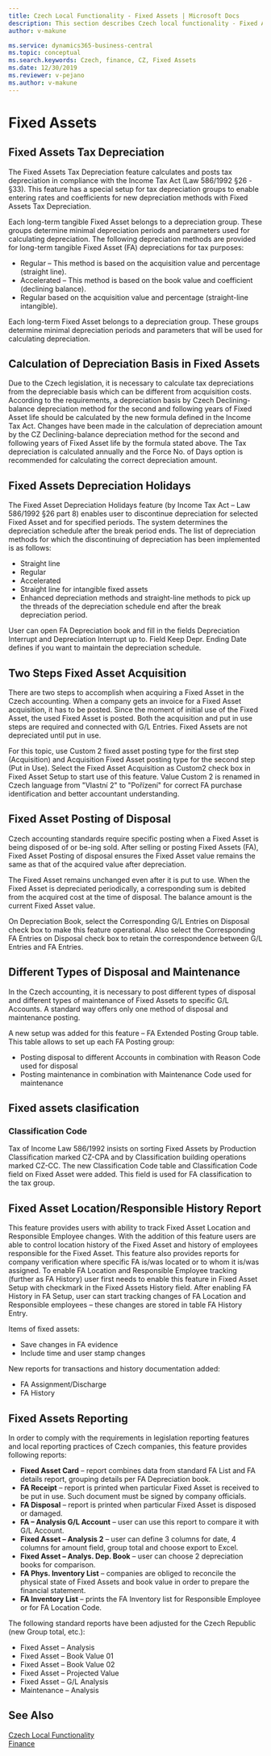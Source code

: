 ```yaml
---
title: Czech Local Functionality - Fixed Assets | Microsoft Docs
description: This section describes Czech local functionality - Fixed Assets
author: v-makune

ms.service: dynamics365-business-central
ms.topic: conceptual
ms.search.keywords: Czech, finance, CZ, Fixed Assets
ms.date: 12/30/2019
ms.reviewer: v-pejano
ms.author: v-makune
---
```


# Fixed Assets

## Fixed Assets Tax Depreciation  
The Fixed Assets Tax Depreciation feature calculates and posts tax depreciation in compliance with the Income Tax Act (Law 586/1992 §26 - §33). This feature has a special setup for tax depreciation groups to enable entering rates and coefficients for new depreciation methods with Fixed Assets Tax Depreciation.

Each long-term tangible Fixed Asset belongs to a depreciation group. These groups determine minimal depreciation periods and parameters used for calculating depreciation.
The following depreciation methods are provided for long-term tangible Fixed Asset (FA) depreciations for tax purposes:

- Regular – This method is based on the acquisition value and percentage (straight line).
- Accelerated – This method is based on the book value and coefficient (declining balance).
- Regular based on the acquisition value and percentage (straight-line intangible).

Each long-term Fixed Asset belongs to a depreciation group. These groups determine minimal depreciation periods and parameters that will be used for calculating depreciation.

## Calculation of Depreciation Basis in Fixed Assets

Due to the Czech legislation, it is necessary to calculate tax depreciations from the depreciable basis which can be different from acquisition costs. According to the requirements, a depreciation basis by Czech Declining-balance depreciation method for the second and following years of Fixed Asset life should be calculated by the new formula defined in the Income Tax Act.
Changes have been made in the calculation of depreciation amount by the CZ Declining-balance depreciation method for the second and following years of Fixed Asset life by the formula stated above. The Tax depreciation is calculated annually and the Force No. of Days option is recommended for calculating the correct depreciation amount. 

## Fixed Assets Depreciation Holidays

The Fixed Asset Depreciation Holidays feature (by Income Tax Act – Law 586/1992 §26 part 8) enables user to discontinue depreciation for selected Fixed Asset and for specified periods. The system determines the depreciation schedule after the break period ends. 
The list of depreciation methods for which the discontinuing of depreciation has been implemented is as follows:

- Straight line
- Regular
- Accelerated
- Straight line for intangible fixed assets
- Enhanced depreciation methods and straight-line methods to pick up the threads of the depreciation schedule end after the break depreciation period.  

User can open FA Depreciation book and fill in the fields Depreciation Interrupt and Depreciation Interrupt up to. Field Keep Depr. Ending Date defines if you want to maintain the depreciation schedule.

## Two Steps Fixed Asset Acquisition

There are two steps to accomplish when acquiring a Fixed Asset in the Czech accounting. When a company gets an invoice for a Fixed Asset acquisition, it has to be posted. Since the moment of initial use of the Fixed Asset, the used Fixed Asset is posted. Both the acquisition and put in use steps are required and connected with G/L Entries. Fixed Assets are not depreciated until put in use.

For this topic, use Custom 2 fixed asset posting type for the first step (Acquisition) and Acquisition Fixed Asset posting type for the second step (Put in Use). Select the Fixed Asset Acquisition as Custom2 check box in Fixed Asset Setup to start use of this feature.
Value Custom 2 is renamed in Czech language from "Vlastní 2" to "Pořízení" for correct FA purchase identification and better accountant understanding.

## Fixed Asset Posting of Disposal

Czech accounting standards require specific posting when a Fixed Asset is being disposed of or be-ing sold. After selling or posting Fixed Assets (FA), Fixed Asset Posting of disposal ensures the Fixed Asset value remains the same as that of the acquired value after depreciation.

The Fixed Asset remains unchanged even after it is put to use. When the Fixed Asset is depreciated periodically, a corresponding sum is debited from the acquired cost at the time of disposal. The balance amount is the current Fixed Asset value.

On Depreciation Book, select the Corresponding G/L Entries on Disposal check box to make this feature operational. Also select the Corresponding FA Entries on Disposal check box to retain the correspondence between G/L Entries and FA Entries.  

## Different Types of Disposal and Maintenance

In the Czech accounting, it is necessary to post different types of disposal and different types of maintenance of Fixed Assets to specific G/L Accounts. A standard way offers only one method of disposal and maintenance posting.

A new setup was added for this feature – FA Extended Posting Group table. This table allows to set up each FA Posting group:

- Posting disposal to different Accounts in combination with Reason Code used  for disposal 
- Posting maintenance in combination with Maintenance Code used for maintenance

## Fixed assets clasification

### Classification Code

Tax of Income Law 586/1992 insists on sorting Fixed Assets by Production Classification marked CZ-CPA and by Classification building operations marked CZ-CC. The new Classification Code table and Classification Code field on Fixed Asset were added. This field is used for FA classification to the tax group.

## Fixed Asset Location/Responsible History Report

This feature provides users with ability to track Fixed Asset Location and Responsible Employee changes.
With the addition of this feature users are able to control location history of the Fixed Asset and history of employees responsible for the Fixed Asset.
This feature also provides reports for company verification where specific FA is/was located or to whom it is/was assigned.
To enable FA Location and Responsible Employee tracking (further as FA History) user first needs to enable this feature in Fixed Asset Setup with checkmark in the Fixed Assets History field. After enabling FA History in FA Setup, user can start tracking changes of FA Location and Responsible employees – these changes are stored in table FA History Entry.

Items of fixed assets:
- Save changes in FA evidence
- Include time and user stamp changes

New reports for transactions and history documentation added:
- FA Assignment/Discharge
- FA History

## Fixed Assets Reporting

In order to comply with the requirements in legislation reporting features and local reporting practices of Czech companies, this feature provides following reports:

- **Fixed Asset Card** – report combines data from standard FA List and FA details report, grouping details per FA Depreciation book.
- **FA Receipt** – report is printed when particular Fixed Asset is received to be put in use. Such document must be signed by company officials.
- **FA Disposal** – report is printed when particular Fixed Asset is disposed or damaged.
- **FA – Analysis G/L Account** – user can use this report to compare it with G/L Account.
- **Fixed Asset – Analysis 2** – user can define 3 columns for date, 4 columns for amount field, group total and choose export to Excel.
- **Fixed Asset – Analys. Dep. Book** – user can choose 2 depreciation books for comparison.
- **FA Phys. Inventory List** – companies are obliged to reconcile the physical state of Fixed Assets and book value in order to prepare the financial statement.  
- **FA Inventory List** – prints the FA Inventory list for Responsible Employee or for FA Location Code.

The following standard reports have been adjusted for the Czech Republic (new Group total, etc.):
- Fixed Asset – Analysis
- Fixed Asset – Book Value 01
- Fixed Asset – Book Value 02
- Fixed Asset – Projected Value
- Fixed Asset – G/L Analysis
- Maintenance – Analysis

## See Also
[Czech Local Functionality](czech-local-functionality.md)  
[Finance](finance.md)  
